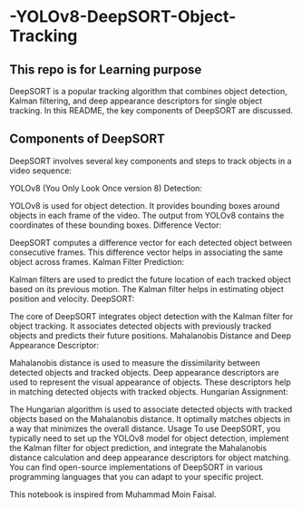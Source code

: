 # -YOLOv8-DeepSORT-Object-Tracking

## This repo is for Learning purpose

DeepSORT is a popular tracking algorithm that combines object detection, Kalman filtering, and deep appearance descriptors for single object tracking. In this README, the key components of DeepSORT are discussed.

## Components of DeepSORT
DeepSORT involves several key components and steps to track objects in a video sequence:

YOLOv8 (You Only Look Once version 8) Detection:

YOLOv8 is used for object detection. It provides bounding boxes around objects in each frame of the video.
The output from YOLOv8 contains the coordinates of these bounding boxes.
Difference Vector:

DeepSORT computes a difference vector for each detected object between consecutive frames.
This difference vector helps in associating the same object across frames.
Kalman Filter Prediction:

Kalman filters are used to predict the future location of each tracked object based on its previous motion.
The Kalman filter helps in estimating object position and velocity.
DeepSORT:

The core of DeepSORT integrates object detection with the Kalman filter for object tracking.
It associates detected objects with previously tracked objects and predicts their future positions.
Mahalanobis Distance and Deep Appearance Descriptor:

Mahalanobis distance is used to measure the dissimilarity between detected objects and tracked objects.
Deep appearance descriptors are used to represent the visual appearance of objects.
These descriptors help in matching detected objects with tracked objects.
Hungarian Assignment:

The Hungarian algorithm is used to associate detected objects with tracked objects based on the Mahalanobis distance.
It optimally matches objects in a way that minimizes the overall distance.
Usage
To use DeepSORT, you typically need to set up the YOLOv8 model for object detection, implement the Kalman filter for object prediction, and integrate the Mahalanobis distance calculation and deep appearance descriptors for object matching. You can find open-source implementations of DeepSORT in various programming languages that you can adapt to your specific project.


This notebook is inspired from Muhammad Moin Faisal.
